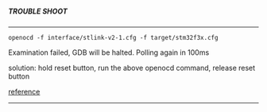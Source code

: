 

##### TROUBLE SHOOT
--------

```
openocd -f interface/stlink-v2-1.cfg -f target/stm32f3x.cfg
```

Examination failed, GDB will be halted. Polling again in 100ms

solution: hold reset button, run the above openocd command, release reset button

[reference](https://github.com/japaric/f3/issues/84)

----
